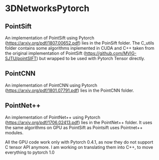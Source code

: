 # 3DNetworksPytorch



## PointSift
An implementation of PointSift using Pytorch (https://arxiv.org/pdf/1807.00652.pdf) lies in the PoinSift folder.
The C_utils folder contains some algorithms inplemented in CUDA and C++ taken from the original implementation of PointSift (https://github.com/MVIG-SJTU/pointSIFT) but wrapped to be used with Pytorch Tensor directly.

## PointCNN
An implementation of PointCNN using Pytorch (https://arxiv.org/pdf/1801.07791.pdf) lies in the PointCNN folder.

## PointNet++
An implementation of PointNet++ using Pytorch (https://arxiv.org/pdf/1706.02413.pdf) lies in the PointNet++ folder.
It uses the same algorithms on GPU as PointSift as Pointsift uses Pointnet++ modules.

All the GPU code work only with Pytorch 0.4.1, as now they do not support C tensor API anymore. I am working on translating them into C++, to move everything to pytorch 1.0
